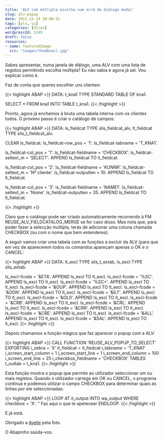 ```yaml
---
title: 'ALV com múltipla escolha num ecrã de diálogo modal'
slug: alv-popup
date: 2011-12-19 10:00:31
tags: [alv, ui]
categories: [dicas]
wordpressId: 1249
draft: false
resources:
- name: featuredImage
  src: "images/thumbnail.jpg"
---
```

Sabes apresentar, numa janela de diálogo, uma ALV com uma lista de registos permitindo escolha múltipla? Eu não sabia e agora já sei. Vou explicar como é.

<!--more-->

Faz de conta que queres escolher uns clientes:


{{< highlight ABAP >}}
DATA: t_kna1 TYPE STANDARD TABLE OF kna1.

SELECT * FROM kna1 INTO TABLE t_kna1.
{{< /highlight >}}

Pronto, agora já enchemos à bruta uma tabela interna com os clientes todos. O próximo passo é criar o catálogo de campos:


{{< highlight ABAP >}}
  DATA: ls_fieldcat TYPE slis_fieldcat_alv,
        lt_fieldcat TYPE slis_t_fieldcat_alv.

  CLEAR ls_fieldcat.
  ls_fieldcat-row_pos   = '1'.
  ls_fieldcat-tabname   = 'T_KNA1'.

  ls_fieldcat-col_pos   = '1'.
  ls_fieldcat-fieldname = 'CHECKBOX'.
  ls_fieldcat-seltext_m = 'SELECT'.
  APPEND ls_fieldcat TO lt_fieldcat.

  ls_fieldcat-col_pos   = '2'.
  ls_fieldcat-fieldname = 'KUNNR'.
  ls_fieldcat-seltext_m = 'Nº cliente'.
  ls_fieldcat-outputlen = 10.
  APPEND ls_fieldcat TO lt_fieldcat.

  ls_fieldcat-col_pos   = '3'.
  ls_fieldcat-fieldname = 'NAME1'.
  ls_fieldcat-seltext_m = 'Nome'.
  ls_fieldcat-outputlen = 35.
  APPEND ls_fieldcat TO lt_fieldcat.

{{< /highlight >}}

Claro que o catálogo pode ser criado automaticamente recorrendo à FM REUSE_ALV_FIELDCATALOG_MERGE se for caso disso. Mas nota que, para poder fazer a selecção múltipla, terás de adicionar uma coluna chamada CHECKBOX (ou com o nome que bem entenderes).

A seguir vamos criar uma tabela com as funções a excluir da ALV (para que em vez de aparecerem todos os comandos apareçam apenas o OK e o CANCEL:


{{< highlight ABAP >}}
  DATA: lt_excl     TYPE slis_t_extab,
        ls_excl     TYPE slis_extab.

  ls_excl-fcode = '&ETA'. APPEND ls_excl TO lt_excl.
  ls_excl-fcode = '%SC'.  APPEND ls_excl TO lt_excl.
  ls_excl-fcode = '%SC+'. APPEND ls_excl TO lt_excl.
  ls_excl-fcode = '&OUP'. APPEND ls_excl TO lt_excl.
  ls_excl-fcode = '&ODN'. APPEND ls_excl TO lt_excl.
  ls_excl-fcode = '&ILT'. APPEND ls_excl TO lt_excl.
  ls_excl-fcode = '&OL0'. APPEND ls_excl TO lt_excl.
  ls_excl-fcode = '&CRB'. APPEND ls_excl TO lt_excl.
  ls_excl-fcode = '&CRL'. APPEND ls_excl TO lt_excl.
  ls_excl-fcode = '&CRR'. APPEND ls_excl TO lt_excl.
  ls_excl-fcode = '&CRE'. APPEND ls_excl TO lt_excl.
  ls_excl-fcode = '&ALL'. APPEND ls_excl TO lt_excl.
  ls_excl-fcode = '&SAL'. APPEND ls_excl TO lt_excl.
{{< /highlight >}}

Depois chamamos a função mágica que faz aparecer o popup com a ALV:


{{< highlight ABAP >}}
  CALL FUNCTION 'REUSE_ALV_POPUP_TO_SELECT'
    EXPORTING
      i_zebra              = 'X'
      it_fieldcat          = lt_fiedcat
      i_tabname            = 'T_KNA1'
      i_screen_start_column = 1
      i_screen_start_line   = 1
      i_screen_end_column   = 100
      i_screen_end_line     = 25
      i_checkbox_fieldname = 'CHECKBOX'
    TABLES
      t_outtab             = t_kna1.
{{< /highlight >}}

Esta função mostra o popup que permite ao utilizador seleccionar um ou mais registos. Quando o utilizador carrega em OK ou CANCEL, o programa continua e podemos utilizar o campo CHECKBOX para determinar quais as linhas por ele seleccionadas:


{{< highlight ABAP >}}
  LOOP AT it_output INTO wa_output WHERE checkbox = 'X'.
"  Faz aqui o que te apeteceer
  ENDLOOP.
{{< /highlight >}}

E já está.

Obrigado a [Ayelie][1] pela foto.

O Abapinho saúda-vos.

   [1]: http://www.flickr.com/photos/ayelie/441107616/
